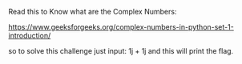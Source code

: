 Read this to Know what are the Complex Numbers:

https://www.geeksforgeeks.org/complex-numbers-in-python-set-1-introduction/

so to solve this challenge just input: 1j + 1j and this will print the flag.
